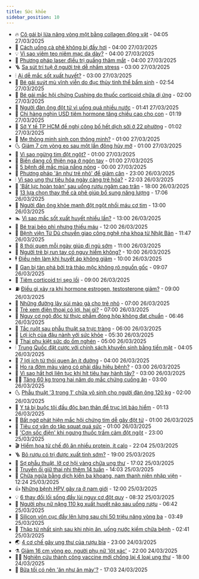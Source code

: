 ```yaml
---
title: Sức khỏe
sidebar_position: 10
---
```


<!-- vnexpress-suc-khoe:START -->
- 🔥 [Cô gái bị lừa nâng vòng một bằng collagen động vật](https://vnexpress.net/co-gai-bi-lua-nang-vong-mot-bang-collagen-dong-vat-4866340.html) - 04:05 27/03/2025
- 🥰 [Cách uống cà phê không bị đầy hơi](https://vnexpress.net/cach-uong-ca-phe-khong-bi-day-hoi-4866451.html) - 04:00 27/03/2025
- 💡 [Vì sao viêm teo niêm mạc dạ dày?](https://vnexpress.net/vi-sao-viem-teo-niem-mac-da-day-4866442.html) - 04:00 27/03/2025
- 🤗 [Phương pháp laser điều trị quầng thâm mắt](https://vnexpress.net/phuong-phap-laser-dieu-tri-quang-tham-mat-4866413.html) - 04:00 27/03/2025
- 🪜 [Sa sút trí tuệ ở người trẻ dễ nhầm stress](https://vnexpress.net/sa-sut-tri-tue-o-nguoi-tre-de-nham-stress-4866363.html) - 03:00 27/03/2025
- 🕯 [Ai dễ mắc sốt xuất huyết?](https://vnexpress.net/ai-de-mac-sot-xuat-huyet-4866283.html) - 03:00 27/03/2025
- 🤭 [Bé gái suýt mù vĩnh viễn do đục thủy tinh thể bẩm sinh](https://vnexpress.net/be-gai-suyt-mu-vinh-vien-do-duc-thuy-tinh-the-bam-sinh-4866274.html) - 02:54 27/03/2025
- 👀 [Bé gái mắc hội chứng Cushing do thuốc corticoid chữa dị ứng](https://vnexpress.net/be-gai-mac-hoi-chung-cushing-do-thuoc-corticoid-chua-di-ung-4866312.html) - 02:00 27/03/2025
- 🌋 [Người đàn ông đột tử vì uống quá nhiều nước](https://vnexpress.net/nguoi-dan-ong-dot-tu-vi-uong-qua-nhieu-nuoc-4866333.html) - 01:41 27/03/2025
- 🫶 [Chi hàng nghìn USD tiêm hormone tăng chiều cao cho con](https://vnexpress.net/chi-hang-nghin-usd-tiem-hormone-tang-chieu-cao-cho-con-4866331.html) - 01:19 27/03/2025
- 🦆 [Sở Y tế TP HCM đề nghị công bố hết dịch sởi ở 22 phường](https://vnexpress.net/so-y-te-tp-hcm-de-nghi-cong-bo-het-dich-soi-o-22-phuong-4866358.html) - 01:02 27/03/2025
- 🚀 [Mẹ thông minh sinh con thông minh?](https://vnexpress.net/me-thong-minh-sinh-con-thong-minh-4857985.html) - 01:00 27/03/2025
- 🌜 [Giảm 7 cm vòng eo sau một lần đông hủy mỡ](https://vnexpress.net/giam-7-cm-vong-eo-sau-mot-lan-dong-huy-mo-4866361.html) - 01:00 27/03/2025
- 🧰 [Vì sao ngừng tim đột ngột?](https://vnexpress.net/vi-sao-ngung-tim-dot-ngot-4866304.html) - 01:00 27/03/2025
- 💫 [Biến dạng cổ thiên nga ở ngón tay](https://vnexpress.net/bien-dang-co-thien-nga-o-ngon-tay-4866051.html) - 01:00 27/03/2025
- 🌝 [5 bệnh dễ mắc mùa nắng nóng](https://vnexpress.net/5-benh-de-mac-mua-nang-nong-4864901.html) - 00:00 27/03/2025
- 🗽 [Phương pháp &#39;ăn như trẻ nhỏ&#39; để giảm cân](https://vnexpress.net/phuong-phap-an-nhu-tre-nho-de-giam-can-4865503.html) - 23:00 26/03/2025
- 🕯 [Vì sao ung thư tiêu hóa ngày càng trẻ hóa?](https://vnexpress.net/vi-sao-ung-thu-tieu-hoa-ngay-cang-tre-hoa-4865232.html) - 22:03 26/03/2025
- 🦅 [&#39;Bất lực hoàn toàn&#39; sau uống rượu ngâm cao trăn](https://vnexpress.net/bat-luc-hoan-toan-sau-uong-ruou-ngam-cao-tran-4866265.html) - 18:00 26/03/2025
- 🦆 [13 lựa chọn thay thế cà phê giúp bổ sung năng lượng](https://vnexpress.net/13-lua-chon-thay-the-ca-phe-giup-bo-sung-nang-luong-4864891.html) - 17:06 26/03/2025
- 🎊 [Người đàn ông khỏe mạnh đột ngột nhồi máu cơ tim](https://vnexpress.net/nguoi-dan-ong-khoe-manh-dot-ngot-nhoi-mau-co-tim-4866022.html) - 13:00 26/03/2025
- 🏊 [Vì sao mắc sốt xuất huyết nhiều lần?](https://vnexpress.net/vi-sao-mac-sot-xuat-huyet-nhieu-lan-4866264.html) - 13:00 26/03/2025
- 📝 [Bé trai béo phì nhưng thiếu máu](https://vnexpress.net/be-trai-beo-phi-nhung-thieu-mau-4866244.html) - 12:00 26/03/2025
- 💯 [Bệnh viện Từ Dũ chuyển giao công nghệ nha khoa từ Nhật Bản](https://vnexpress.net/benh-vien-tu-du-chuyen-giao-cong-nghe-nha-khoa-tu-nhat-ban-4865973.html) - 11:47 26/03/2025
- 🌊 [8 thói quen mỗi ngày giúp đi ngủ sớm](https://vnexpress.net/8-thoi-quen-moi-ngay-giup-di-ngu-som-4866098.html) - 11:00 26/03/2025
- 🚀 [Người trẻ bị run tay có nguy hiểm không?](https://vnexpress.net/nguoi-tre-bi-run-tay-co-nguy-hiem-khong-4866229.html) - 10:00 26/03/2025
- 🕴 [Điều nên làm khi huyết áp không giảm](https://vnexpress.net/dieu-nen-lam-khi-huyet-ap-khong-giam-4866143.html) - 10:00 26/03/2025
- 🗽 [Gan bị tàn phá bởi trà thảo mộc không rõ nguồn gốc](https://vnexpress.net/gan-bi-tan-pha-boi-tra-thao-moc-khong-ro-nguon-goc-4865941.html) - 09:07 26/03/2025
- 🎡 [Tiêm corticoid trị sẹo lồi](https://vnexpress.net/tiem-corticoid-tri-seo-loi-4866174.html) - 09:00 26/03/2025
- ⛽️ [Điều gì xảy ra khi hormone estrogen, testosterone giảm?](https://vnexpress.net/dieu-gi-xay-ra-khi-hormone-estrogen-testosterone-giam-4866052.html) - 09:00 26/03/2025
- 🦆 [Những đường lây sùi mào gà cho trẻ nhỏ](https://vnexpress.net/nhung-duong-lay-sui-mao-ga-cho-tre-nho-4866129.html) - 07:00 26/03/2025
- 🤩 [Trẻ xem điện thoại có lợi, hại gì?](https://vnexpress.net/tre-xem-dien-thoai-co-loi-hai-gi-4866079.html) - 07:00 26/03/2025
- 🦒 [Nguy cơ ngộ độc từ thực phẩm đóng hộp không đạt chuẩn](https://vnexpress.net/nguy-co-ngo-doc-tu-thuc-pham-dong-hop-khong-dat-chuan-4866113.html) - 06:46 26/03/2025
- 💫 [Tắc ruột sau phẫu thuật sa trực tràng](https://vnexpress.net/tac-ruot-sau-phau-thuat-sa-truc-trang-4865977.html) - 06:00 26/03/2025
- 🐘 [Lợi ích của đậu nành với sức khỏe](https://vnexpress.net/loi-ich-cua-dau-nanh-voi-suc-khoe-4866014.html) - 05:30 26/03/2025
- 🚀 [Thai phụ kiệt sức do ốm nghén](https://vnexpress.net/thai-phu-kiet-suc-do-om-nghen-4866034.html) - 05:00 26/03/2025
- 🕯 [Trung Quốc đặt cược với chính sách khuyến sinh bằng tiền mặt](https://vnexpress.net/trung-quoc-dat-cuoc-voi-chinh-sach-khuyen-sinh-bang-tien-mat-4866005.html) - 04:05 26/03/2025
- 🦏 [7 lợi ích từ thói quen ăn ít đường](https://vnexpress.net/7-loi-ich-tu-thoi-quen-an-it-duong-4865903.html) - 04:00 26/03/2025
- 🦄 [Ho ra đờm màu vàng có phải dấu hiệu bệnh?](https://vnexpress.net/ho-ra-dom-mau-vang-co-phai-dau-hieu-benh-4865965.html) - 03:00 26/03/2025
- 🦒 [Vì sao hắt hơi liên tục khi hít tiêu hay hành tây?](https://vnexpress.net/vi-sao-hat-hoi-lien-tuc-khi-hit-tieu-hay-hanh-tay-4865952.html) - 03:00 26/03/2025
- 👨‍🏫 [Tăng 60 kg trong hai năm do mắc chứng cuồng ăn](https://vnexpress.net/tang-60-kg-trong-hai-nam-do-mac-chung-cuong-an-4865900.html) - 03:00 26/03/2025
- 🌜 [Phẫu thuật &#39;3 trong 1&#39; chữa vô sinh cho người đàn ông 120 kg](https://vnexpress.net/phau-thuat-3-trong-1-chua-vo-sinh-cho-nguoi-dan-ong-120-kg-4865809.html) - 02:00 26/03/2025
- 🚀 [Y tá bị buộc tội đầu độc bạn thân để trục lợi bảo hiểm](https://vnexpress.net/y-ta-bi-buoc-toi-dau-doc-ban-than-de-truc-loi-bao-hiem-4865345.html) - 01:13 26/03/2025
- 💃 [Bất ngờ phát hiện mắc hội chứng tim dễ gây đột tử](https://vnexpress.net/bat-ngo-phat-hien-mac-hoi-chung-tim-de-gay-dot-tu-4865841.html) - 01:00 26/03/2025
- 💯 [Tiêu cơ vân do tập squat quá sức](https://vnexpress.net/tieu-co-van-do-tap-squat-qua-suc-4865721.html) - 01:00 26/03/2025
- 🤔 [&#39;Cơn sốc điện&#39; khi ngưng thuốc trầm cảm đột ngột](https://vnexpress.net/con-soc-dien-khi-ngung-thuoc-tram-cam-dot-ngot-4864993.html) - 23:00 25/03/2025
- 🎬 [Hiểm họa từ chế độ ăn nhiều protein, ít calo](https://vnexpress.net/hiem-hoa-tu-che-do-an-nhieu-protein-it-calo-4865314.html) - 22:04 25/03/2025
- 🪜 [Bỏ rượu có trị được xuất tinh sớm?](https://vnexpress.net/bo-ruou-co-tri-duoc-xuat-tinh-som-4864888.html) - 19:00 25/03/2025
- 🦣 [Sợ phẫu thuật, lỡ cơ hội vàng chữa ung thư](https://vnexpress.net/so-phau-thuat-lo-co-hoi-vang-chua-ung-thu-4863855.html) - 17:02 25/03/2025
- 🧐 [Truyền ối giữ thai nhi thêm 14 tuần](https://vnexpress.net/truyen-oi-giu-thai-nhi-them-14-tuan-4865547.html) - 14:03 25/03/2025
- 🤡 [Chữa ngứa bằng dịch kiến ba khoang, nam thanh niên nhập viện](https://vnexpress.net/chua-ngua-bang-dich-kien-ba-khoang-nam-thanh-nien-nhap-vien-4865746.html) - 12:24 25/03/2025
- 👍 [Những bệnh HPV gây ra ở nam giới](https://vnexpress.net/nhung-benh-hpv-gay-ra-o-nam-gioi-4865772.html) - 12:00 25/03/2025
- 💡 [6 thay đổi lối sống đẩy lùi nguy cơ đột quỵ](https://vnexpress.net/6-thay-doi-loi-song-day-lui-nguy-co-dot-quy-4865530.html) - 08:32 25/03/2025
- 💯 [Người phụ nữ nặng 110 kg xuất huyết não sau uống rượu](https://vnexpress.net/nguoi-phu-nu-110-kg-xuat-huyet-nao-sau-uong-ruou-4865594.html) - 06:42 25/03/2025
- 🧠 [Silicon vón cục đẩy lên lưng sau chi 50 triệu nâng vòng ba](https://vnexpress.net/silicon-von-cuc-day-len-lung-sau-chi-50-trieu-nang-vong-ba-4865444.html) - 03:49 25/03/2025
- 🎡 [Thập tử nhất sinh sau khi nhịn ăn, uống nước kiềm chữa bệnh](https://vnexpress.net/thap-tu-nhat-sinh-sau-khi-nhin-an-uong-nuoc-kiem-chua-benh-4865455.html) - 02:41 25/03/2025
- 🌏 [4 cơ chế gây ung thư của rượu bia](https://vnexpress.net/4-co-che-gay-ung-thu-cua-ruou-bia-4865332.html) - 23:00 24/03/2025
- ⚗️ [Giảm 16 cm vòng eo, người phụ nữ &#39;lột xác&#39;](https://vnexpress.net/giam-16-cm-vong-eo-nguoi-phu-nu-lot-xac-4864021.html) - 22:00 24/03/2025
- 👨‍🏫 [Nghiên cứu thành công vaccine mới chống lại 4 loại ung thư](https://vnexpress.net/nghien-cuu-thanh-cong-vaccine-moi-chong-lai-4-loai-ung-thu-4865380.html) - 18:00 24/03/2025
- 🤖 [Bữa tối có nên &#39;ăn như ăn mày&#39;?](https://vnexpress.net/bua-toi-co-nen-an-nhu-an-may-4865216.html) - 17:03 24/03/2025<!-- vnexpress-suc-khoe:END -->
